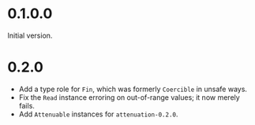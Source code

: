 # 0.1.0.0

Initial version.

# 0.2.0

* Add a type role for `Fin`, which was formerly `Coercible` in unsafe ways.
* Fix the `Read` instance erroring on out-of-range values; it now merely fails.
* Add `Attenuable` instances for `attenuation-0.2.0`.
